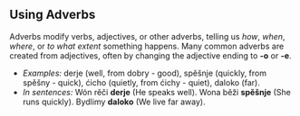 ## Using Adverbs

Adverbs modify verbs, adjectives, or other adverbs, telling us _how_, _when_, _where_, or _to what extent_ something happens. Many common adverbs are created from adjectives, often by changing the adjective ending to __-o__ or __-e__.

*   _Examples:_ derje (well, from dobry - good), spěšnje (quickly, from spěšny - quick), ćicho (quietly, from ćichy - quiet), daloko (far).
*   _In sentences:_ Wón rěči __derje__ (He speaks well). Wona běži __spěšnje__ (She runs quickly). Bydlimy __daloko__ (We live far away).